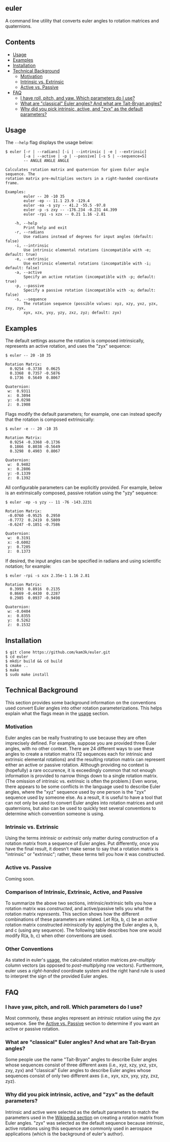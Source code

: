 ## euler
A command line utility that converts euler angles to rotation matrices and quaternions.

## Contents
* [Usage](#usage)
* [Examples](#examples)
* [Installation](#installation)
* [Technical Background](#technical-background)
    * [Motivation](#motivation)
    * [Intrinsic vs. Extrinsic](#intrinsic-vs-extrinsic)
    * [Active vs. Passive](#active-vs-passive)
* [FAQ](#faq)
    * [I have roll, pitch, and yaw. Which parameters do I use?](#i-have-roll-pitch-and-yaw-which-parameters-do-i-use)
    * [What are "classical" Euler angles? And what are Tait-Bryan angles?](#what-are-classical-euler-angles-and-what-are-tait-bryan-angles)
    * [Why did you pick intrinsic, active, and "zyx" as the default parameters?](#why-did-you-pick-intrinsic-active-and-zyx-as-the-default-parameters)


## Usage
The `--help` flag displays the usage below:
```
$ euler [-r | --radians] [-i | --intrinsic | -e | --extrinsic]
        [-a | --active | -p | --passive] [-s S | --sequence=S]
        -- ANGLE ANGLE ANGLE

Calculates rotation matrix and quaternion for given Euler angle sequence. The
rotation matrix pre-multiplies vectors in a right-handed coordinate frame.

Examples:
        euler -- 20 -10 35
        euler -ep -- 11.1 23.9 -129.4
        euler -ea -s yzy -- 41.2 -55.5 -97.8
        euler -p -s zxy -- -176.234 -0.231 44.399
        euler -rpi -s xzx -- 0.21 1.16 -2.81

    -h, --help
        Print help and exit
    -r, --radians
        Use radians instead of degrees for input angles (default: false)
    -i, --intrinsic
        Use intrinsic elemental rotations (incompatible with -e; default: true)
    -e, --extrinsic
        Use extrinsic elemental rotations (incompatible with -i; default: false)
    -a, --active
        Specify an active rotation (incompatible with -p; default: true)
    -p, --passive
        Specify a passive rotation (incompatible with -a; default: false)
    -s, --sequence
        The rotation sequence (possible values: xyz, xzy, yxz, yzx, zxy, zyx,
        xyx, xzx, yxy, yzy, zxz, zyz; default: zyx)
```

## Examples
The default settings assume the rotation is composed intrinsically, represents an active rotation, and uses the "zyx" sequence:
```
$ euler -- 20 -10 35

Rotation Matrix:
  0.9254 -0.3738  0.0625
  0.3368  0.7357 -0.5876
  0.1736  0.5649  0.8067

Quaternion:
 w:  0.9311
 x:  0.3094
 y: -0.0298
 z:  0.1908
```
Flags modify the default parameters; for example, one can instead specify that the rotation is composed extrinsically:
```
$ euler -e -- 20 -10 35

Rotation Matrix:
  0.9254 -0.3368 -0.1736
  0.1866  0.8038 -0.5649
  0.3298  0.4903  0.8067

Quaternion:
 w:  0.9402
 x:  0.2806
 y: -0.1339
 z:  0.1392
```
All configurable parameters can be explicitly provided. For example, below is an extrinsically composed, passive rotation using the "yzy" sequence:
```
$ euler -ep -s yzy -- 11 -76 -143.2231

Rotation Matrix:
 -0.0760 -0.9525  0.2950
 -0.7772  0.2419  0.5809
 -0.6247 -0.1851 -0.7586

Quaternion:
 w:  0.3191
 x: -0.6002
 y:  0.7205
 z:  0.1373
```
If desired, the input angles can be specified in radians and using scientific notation; for example:
```
$ euler -rpi -s xzx 2.35e-1 1.16 2.81

Rotation Matrix:
  0.3993  0.8916  0.2135
  0.8669 -0.4430  0.2287
  0.2985  0.0937 -0.9498

Quaternion:
 w: -0.0404
 x:  0.8355
 y:  0.5262
 z:  0.1532
```

## Installation
```
$ git clone https://github.com/kam3k/euler.git
$ cd euler
$ mkdir build && cd build
$ cmake ..
$ make
$ sudo make install
```

## Technical Background
This section provides some background information on the conventions used convert Euler angles into other rotation parameterizations. This helps explain what the flags mean in the [usage](#usage) section.

### Motivation
Euler angles can be really frustrating to use because they are often imprecisely defined. For example, suppose you are provided three Euler angles, with no other context. There are 24 different ways to use these angles to create a rotation matrix (12 sequences each for intrinsic and extrinsic elemental rotations) and the resulting rotation matrix can represent either an active or passive rotation. Although providing no context is (hopefully) a rare occurence, it is exceedingly common that not enough information is provided to narrow things down to a single rotation matrix. (The omission of intrinsic vs. extrinsic is often the problem.) Even worse, there appears to be some conflicts in the language used to describe Euler angles, where the "xyz" sequence used by one person is the "zyx" sequence used by someone else. As a result, it is useful to have a tool that can not only be used to convert Euler angles into rotation matrices and unit quaternions, but also can be used to quickly test several conventions to determine which convention someone is using.

### Intrinsic vs. Extrinsic
Using the terms *intrinsic* or *extrinsic* only matter during construction of a rotation matrix from a sequence of Euler angles. Put differently, once you have the final result, it doesn't make sense to say that a rotation matrix is "intrinsic" or "extrinsic"; rather, these terms tell you how it was constructed.

### Active vs. Passive
Coming soon.

### Comparison of Intrinsic, Extrinsic, Active, and Passive
To summarize the above two sections, intrinsic/extrinsic tells you how a rotation matrix was *constructed*, and active/passive tells you what the rotation matrix *represents*. This section shows how the different combinations of these parameters are related. Let R(a, b, c) be an *active* rotation matrix constructed *intrinsically* by applying the Euler angles a, b, and c (using any sequence). The following table describes how one would modify R(a, b, c) when other conventions are used.

### Other Conventions
As stated in euler's [usage](#usage), the calculated rotation matrices *pre-multiply* column vectors (as opposed to *post-multiplying* row vectors). Furthermore, euler uses a *right-handed* coordinate system and the right hand rule is used to interpret the sign of the provided Euler angles.

## FAQ

### I have yaw, pitch, and roll. Which parameters do I use?
Most commonly, these angles represent an *intrinsic* rotation using the *zyx* sequence. See the [Active vs. Passive](#active-vs-passive) section to determine if you want an active or passive rotation.

### What are "classical" Euler angles? And what are Tait-Bryan angles?
Some people use the name "Tait-Bryan" angles to describe Euler angles whose sequences consist of three different axes (i.e., xyz, xzy, yxz, yzx, zxy, zyx) and "classical" Euler angles to describe Euler angles whose sequences consist of only two different axes (i.e., xyx, xzx, yxy, yzy, zxz, zyz).

### Why did you pick intrinsic, active, and "zyx" as the default parameters?
Intrinsic and active were selected as the default parameters to match the parameters used in the [Wikipedia section](https://en.wikipedia.org/wiki/Euler_angles#Rotation_matrix) on creating a rotation matrix from Euler angles. "zyx" was selected as the default sequence because intrinsic, active rotations using this sequence are commonly used in aerospace applications (which is the background of euler's author).
